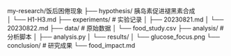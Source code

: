 my-research/饭后困倦现象
├── hypothesis/ 胰岛素促进褪黑素合成         
│   └── H1-H3.md
├── experiments/         # 实验记录
│   ├── 20230821.md
│   └── 20230822.md
├── data/                # 原始数据
│   └── food_study.csv
├── analysis/           # 分析脚本
│   ├── analysis.py
│   └── results/
│       └── glucose_focus.png
└── conclusion/         # 研究成果
    └── food_impact.md
